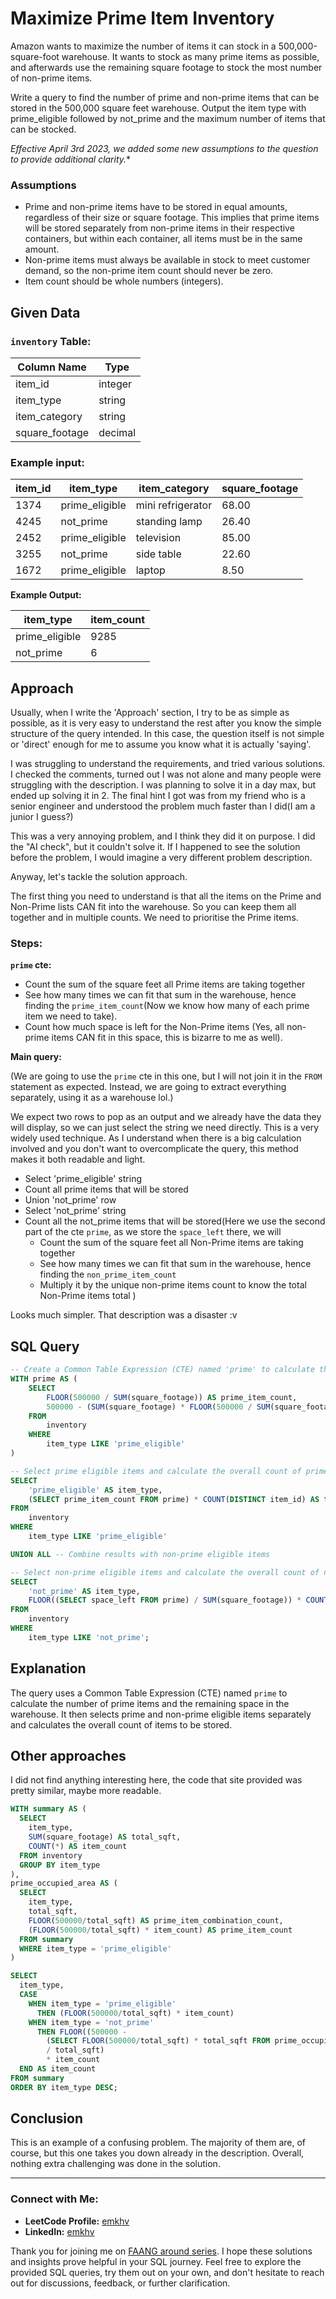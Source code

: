 # Maximize Prime Item Inventory

Amazon wants to maximize the number of items it can stock in a 500,000-square-foot warehouse. It wants to stock as many prime items as possible, and afterwards use the remaining square footage to stock the most number of non-prime items.

Write a query to find the number of prime and non-prime items that can be stored in the 500,000 square feet warehouse. Output the item type with prime_eligible followed by not_prime and the maximum number of items that can be stocked.

*Effective April 3rd 2023, we added some new assumptions to the question to provide additional clarity.**



### Assumptions

- Prime and non-prime items have to be stored in equal amounts, regardless of their size or square footage. This implies that prime items will be stored separately from non-prime items in their respective containers, but within each container, all items must be in the same amount.
- Non-prime items must always be available in stock to meet customer demand, so the non-prime item count should never be zero.
- Item count should be whole numbers (integers).

## Given Data

### `inventory` Table:

| Column Name    | Type    |
| -------------- | ------- |
| item_id        | integer |
| item_type      | string  |
| item_category  | string  |
| square_footage | decimal |
### __Example input__:

| item_id | item_type      | item_category       | square_footage |
|---------|-----------------|---------------------|-----------------|
| 1374    | prime_eligible  | mini refrigerator   | 68.00           |
| 4245    | not_prime       | standing lamp       | 26.40           |
| 2452    | prime_eligible  | television          | 85.00           |
| 3255    | not_prime       | side table          | 22.60           |
| 1672    | prime_eligible  | laptop              | 8.50            |

**Example Output:**

| item_type      | item_count |
| -------------- | ---------- |
| prime_eligible | 9285       |
| not_prime      | 6          |

## Approach

Usually, when I write the 'Approach' section, I try to be as simple as possible, as it is very easy to understand the rest after you know the simple structure of the query intended.
In this case, the question itself is not simple or 'direct' enough for me to assume you know what it is actually 'saying'. 


I was struggling to understand the requirements, and tried various solutions. 
I checked the comments, turned out I was not alone and many people were struggling with the description. I was planning to solve it in a day max, but ended up solving it in 2. 
The final hint I got was from my friend who is a senior engineer and understood the problem much faster than I did(I am a junior I guess?) 


This was a very annoying problem, and I think they did it on purpose. I did the "AI check", but it couldn't solve it. 
If I happened to see the solution before the problem, I would imagine a very different problem description.

Anyway, let's tackle the solution approach.

The first thing you need to understand is that all the items on the Prime and Non-Prime lists CAN fit into the warehouse. 
So you can keep them all together and in multiple counts. We need to prioritise the Prime items. 

### Steps:


**`prime` cte:**
 - Count the sum of the square feet all Prime items are taking together
 - See how many times we can fit that sum in the warehouse, hence finding the `prime_item_count`(Now we know how many of each prime item we need to take).
 - Count how much space is left for the Non-Prime items (Yes, all non-prime items CAN fit in this space, this is bizarre to me as well).


**Main query:**
 
 (We are going to use the `prime` cte in this one, but I will not join it in the `FROM` statement as expected.
Instead, we are going to extract everything separately, using it as a warehouse lol.)

We expect two rows to pop as an output and we already have the data they will display, so we can just select the string we need directly. 
This is a very widely used technique. As I understand when there is a big calculation involved and you don't want to overcomplicate the query, this method makes it both readable and light.

 - Select 'prime_eligible' string
 - Count all prime items that will be stored
 - Union 'not_prime' row
 - Select 'not_prime' string
 - Count all the not_prime items that will be stored(Here we use the second part of the cte `prime`, as we store the `space_left` there, we will
      - Count the sum of the square feet all Non-Prime items are taking together
      - See how many times we can fit that sum in the warehouse, hence finding the `non_prime_item_count` 
      - Multiply it by the unique non-prime items count to know the total Non-Prime items total
   )

Looks much simpler. That description was a disaster :v 



## SQL Query

```sql
-- Create a Common Table Expression (CTE) named 'prime' to calculate the number of prime items and the remaining space
WITH prime AS (
    SELECT
        FLOOR(500000 / SUM(square_footage)) AS prime_item_count, 
        500000 - (SUM(square_footage) * FLOOR(500000 / SUM(square_footage))) AS space_left
    FROM
        inventory
    WHERE
        item_type LIKE 'prime_eligible'
)

-- Select prime eligible items and calculate the overall count of prime items to be stored
SELECT
    'prime_eligible' AS item_type,
    (SELECT prime_item_count FROM prime) * COUNT(DISTINCT item_id) AS total_items
FROM
    inventory
WHERE
    item_type LIKE 'prime_eligible'

UNION ALL -- Combine results with non-prime eligible items

-- Select non-prime eligible items and calculate the overall count of non-prime items to be stored
SELECT
    'not_prime' AS item_type,
    FLOOR((SELECT space_left FROM prime) / SUM(square_footage)) * COUNT(DISTINCT item_id) AS total_items
FROM
    inventory
WHERE
    item_type LIKE 'not_prime';
```

## Explanation

The query uses a Common Table Expression (CTE) named `prime` to calculate the number of prime items and the remaining space in the warehouse. It then selects prime and non-prime eligible items separately and calculates the overall count of items to be stored.

## Other approaches

I did not find anything interesting here, the code that site provided was pretty similar, maybe more readable. 


```sql
WITH summary AS (  
  SELECT  
    item_type,  
    SUM(square_footage) AS total_sqft,  
    COUNT(*) AS item_count  
  FROM inventory  
  GROUP BY item_type
),
prime_occupied_area AS (  
  SELECT  
    item_type,
    total_sqft,
    FLOOR(500000/total_sqft) AS prime_item_combination_count,
    (FLOOR(500000/total_sqft) * item_count) AS prime_item_count
  FROM summary  
  WHERE item_type = 'prime_eligible'
)

SELECT
  item_type,
  CASE 
    WHEN item_type = 'prime_eligible' 
      THEN (FLOOR(500000/total_sqft) * item_count)
    WHEN item_type = 'not_prime' 
      THEN FLOOR((500000 - 
        (SELECT FLOOR(500000/total_sqft) * total_sqft FROM prime_occupied_area))  
        / total_sqft)  
        * item_count
  END AS item_count
FROM summary
ORDER BY item_type DESC;
```

## Conclusion

This is an example of a confusing problem. The majority of them are, of course, but this one takes you down already in the description. Overall, nothing extra challenging was done in the solution.

---

### Connect with Me:
- **LeetCode Profile:** [emkhv](https://leetcode.com/emkhv/)
- **LinkedIn:** [emkhv](https://www.linkedin.com/in/emkhv/)

Thank you for joining me on [FAANG around series](https://github.com/emkhv/FAANG_around/). I hope these solutions and insights prove helpful in your SQL journey. Feel free to explore the provided SQL queries, try them out on your own, and don't hesitate to reach out for discussions, feedback, or further clarification.
